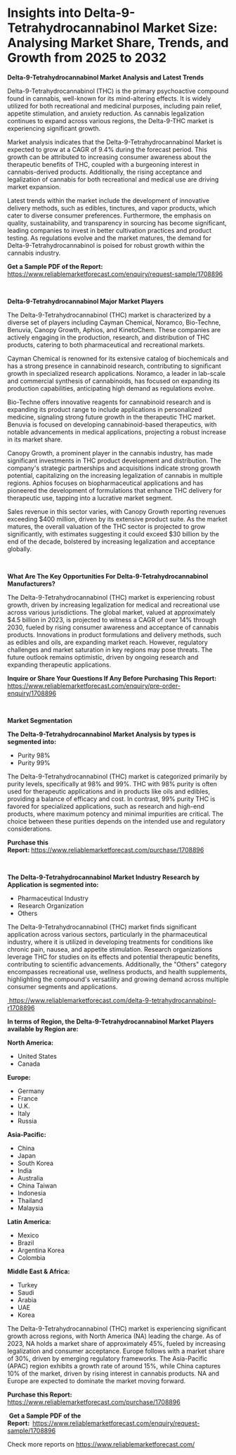 <p><h1>Insights into Delta-9-Tetrahydrocannabinol Market Size: Analysing Market Share, Trends, and Growth from 2025 to 2032</h1></p><p><strong>Delta-9-Tetrahydrocannabinol Market Analysis and Latest Trends</strong></p>
<p><p>Delta-9-Tetrahydrocannabinol (THC) is the primary psychoactive compound found in cannabis, well-known for its mind-altering effects. It is widely utilized for both recreational and medicinal purposes, including pain relief, appetite stimulation, and anxiety reduction. As cannabis legalization continues to expand across various regions, the Delta-9-THC market is experiencing significant growth.</p><p>Market analysis indicates that the Delta-9-Tetrahydrocannabinol Market is expected to grow at a CAGR of 9.4% during the forecast period. This growth can be attributed to increasing consumer awareness about the therapeutic benefits of THC, coupled with a burgeoning interest in cannabis-derived products. Additionally, the rising acceptance and legalization of cannabis for both recreational and medical use are driving market expansion.</p><p>Latest trends within the market include the development of innovative delivery methods, such as edibles, tinctures, and vapor products, which cater to diverse consumer preferences. Furthermore, the emphasis on quality, sustainability, and transparency in sourcing has become significant, leading companies to invest in better cultivation practices and product testing. As regulations evolve and the market matures, the demand for Delta-9-Tetrahydrocannabinol is poised for robust growth within the cannabis industry.</p></p>
<p><strong>Get a Sample PDF of the Report:&nbsp;</strong> <a href="https://www.reliablemarketforecast.com/enquiry/request-sample/1708896?utm_campaign=3032&utm_medium=2&utm_source=Github&utm_content=ia&utm_term=27032025&utm_id=delta-9-tetrahydrocannabinol">https://www.reliablemarketforecast.com/enquiry/request-sample/1708896</a></p>
<p>&nbsp;</p>
<p><strong>Delta-9-Tetrahydrocannabinol Major Market Players</strong></p>
<p><p>The Delta-9-Tetrahydrocannabinol (THC) market is characterized by a diverse set of players including Cayman Chemical, Noramco, Bio-Techne, Benuvia, Canopy Growth, Aphios, and KinetoChem. These companies are actively engaging in the production, research, and distribution of THC products, catering to both pharmaceutical and recreational markets.</p><p>Cayman Chemical is renowned for its extensive catalog of biochemicals and has a strong presence in cannabinoid research, contributing to significant growth in specialized research applications. Noramco, a leader in lab-scale and commercial synthesis of cannabinoids, has focused on expanding its production capabilities, anticipating high demand as regulations evolve.</p><p>Bio-Techne offers innovative reagents for cannabinoid research and is expanding its product range to include applications in personalized medicine, signaling strong future growth in the therapeutic THC market. Benuvia is focused on developing cannabinoid-based therapeutics, with notable advancements in medical applications, projecting a robust increase in its market share.</p><p>Canopy Growth, a prominent player in the cannabis industry, has made significant investments in THC product development and distribution. The company's strategic partnerships and acquisitions indicate strong growth potential, capitalizing on the increasing legalization of cannabis in multiple regions. Aphios focuses on biopharmaceutical applications and has pioneered the development of formulations that enhance THC delivery for therapeutic use, tapping into a lucrative market segment.</p><p>Sales revenue in this sector varies, with Canopy Growth reporting revenues exceeding $400 million, driven by its extensive product suite. As the market matures, the overall valuation of the THC sector is projected to grow significantly, with estimates suggesting it could exceed $30 billion by the end of the decade, bolstered by increasing legalization and acceptance globally.</p></p>
<p>&nbsp;</p>
<p><strong>What Are The Key Opportunities For Delta-9-Tetrahydrocannabinol Manufacturers?</strong></p>
<p><p>The Delta-9-Tetrahydrocannabinol (THC) market is experiencing robust growth, driven by increasing legalization for medical and recreational use across various jurisdictions. The global market, valued at approximately $4.5 billion in 2023, is projected to witness a CAGR of over 14% through 2030, fueled by rising consumer awareness and acceptance of cannabis products. Innovations in product formulations and delivery methods, such as edibles and oils, are expanding market reach. However, regulatory challenges and market saturation in key regions may pose threats. The future outlook remains optimistic, driven by ongoing research and expanding therapeutic applications.</p></p>
<p><strong>Inquire or Share Your Questions If Any Before Purchasing This Report:</strong> <a href="https://www.reliablemarketforecast.com/enquiry/pre-order-enquiry/1708896?utm_campaign=3032&utm_medium=2&utm_source=Github&utm_content=ia&utm_term=27032025&utm_id=delta-9-tetrahydrocannabinol">https://www.reliablemarketforecast.com/enquiry/pre-order-enquiry/1708896</a></p>
<p>&nbsp;</p>
<p><strong>Market Segmentation</strong></p>
<p><strong>The Delta-9-Tetrahydrocannabinol Market Analysis by types is segmented into:</strong></p>
<p><ul><li>Purity 98%</li><li>Purity 99%</li></ul></p>
<p><p>The Delta-9-Tetrahydrocannabinol (THC) market is categorized primarily by purity levels, specifically at 98% and 99%. THC with 98% purity is often used for therapeutic applications and in products like oils and edibles, providing a balance of efficacy and cost. In contrast, 99% purity THC is favored for specialized applications, such as research and high-end products, where maximum potency and minimal impurities are critical. The choice between these purities depends on the intended use and regulatory considerations.</p></p>
<p><strong>Purchase this Report:&nbsp;</strong><a href="https://www.reliablemarketforecast.com/purchase/1708896?utm_campaign=3032&utm_medium=2&utm_source=Github&utm_content=ia&utm_term=27032025&utm_id=delta-9-tetrahydrocannabinol">https://www.reliablemarketforecast.com/purchase/1708896</a></p>
<p>&nbsp;</p>
<p><strong>The Delta-9-Tetrahydrocannabinol Market Industry Research by Application is segmented into:</strong></p>
<p><ul><li>Pharmaceutical Industry</li><li>Research Organization</li><li>Others</li></ul></p>
<p><p>The Delta-9-Tetrahydrocannabinol (THC) market finds significant application across various sectors, particularly in the pharmaceutical industry, where it is utilized in developing treatments for conditions like chronic pain, nausea, and appetite stimulation. Research organizations leverage THC for studies on its effects and potential therapeutic benefits, contributing to scientific advancements. Additionally, the "Others" category encompasses recreational use, wellness products, and health supplements, highlighting the compound's versatility and growing demand across multiple consumer segments and applications.</p></p>
<p><a href="https://www.reliablemarketforecast.com/delta-9-tetrahydrocannabinol-r1708896?utm_campaign=3032&utm_medium=2&utm_source=Github&utm_content=ia&utm_term=27032025&utm_id=delta-9-tetrahydrocannabinol">&nbsp;https://www.reliablemarketforecast.com/delta-9-tetrahydrocannabinol-r1708896</a></p>
<p><strong>In terms of Region, the Delta-9-Tetrahydrocannabinol Market Players available by Region are:</strong></p>
<p>
    <p> <strong> North America: </strong>
        <ul>
            <li>United States</li>
            <li>Canada</li>
        </ul>
        </p> 
    <p> <strong> Europe: </strong>
        <ul>
            <li>Germany</li>
            <li>France</li>
            <li>U.K.</li>
            <li>Italy</li>
            <li>Russia</li>
        </ul>
        </p> 
    <p> <strong> Asia-Pacific: </strong>
        <ul>
            <li>China</li>
            <li>Japan</li>
            <li>South Korea</li>
            <li>India</li>
            <li>Australia</li>
            <li>China Taiwan</li>
            <li>Indonesia</li>
            <li>Thailand</li>
            <li>Malaysia</li>
        </ul>
        </p> 
    <p> <strong> Latin America: </strong>
        <ul>
            <li>Mexico</li>
            <li>Brazil</li>
            <li>Argentina Korea</li>
            <li>Colombia</li>
        </ul>
        </p> 
    <p> <strong> Middle East & Africa: </strong>
        <ul>
            <li>Turkey</li>
            <li>Saudi</li>
            <li>Arabia</li>
            <li>UAE</li>
            <li>Korea</li>
        </ul>
    </p>
    </p>
<p><p>The Delta-9-Tetrahydrocannabinol (THC) market is experiencing significant growth across regions, with North America (NA) leading the charge. As of 2023, NA holds a market share of approximately 45%, fueled by increasing legalization and consumer acceptance. Europe follows with a market share of 30%, driven by emerging regulatory frameworks. The Asia-Pacific (APAC) region exhibits a growth rate of around 15%, while China captures 10% of the market, driven by rising interest in cannabis products. NA and Europe are expected to dominate the market moving forward.</p></p>
<p><strong>Purchase this Report: </strong><a href="https://www.reliablemarketforecast.com/purchase/1708896?utm_campaign=3032&utm_medium=2&utm_source=Github&utm_content=ia&utm_term=27032025&utm_id=delta-9-tetrahydrocannabinol">https://www.reliablemarketforecast.com/purchase/1708896</a></p>
<p>&nbsp;<strong>Get a Sample PDF of the Report:&nbsp;&nbsp;</strong><a href="https://www.reliablemarketforecast.com/enquiry/request-sample/1708896?utm_campaign=3032&utm_medium=2&utm_source=Github&utm_content=ia&utm_term=27032025&utm_id=delta-9-tetrahydrocannabinol">https://www.reliablemarketforecast.com/enquiry/request-sample/1708896</a></p>
<p><strong></strong></p>
<p>Check more reports on <a href="https://www.reliablemarketforecast.com/?utm_campaign=3032&utm_medium=2&utm_source=Github&utm_content=ia&utm_term=27032025&utm_id=delta-9-tetrahydrocannabinol">https://www.reliablemarketforecast.com/</a></p>